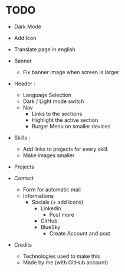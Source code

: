 # TODO

 + Dark Mode
 + Add Icon
 + Translate page in english

 + Banner
 	+ Fix banner image when screen is larger
 
 + Header :
 	+ Language Selection
 	+ Dark / Light mode switch
 	+ Nav
 		+ Links to the sections 
 		+ Highlight the active section
 		+ Burger Menu on smaller devices

 + Skills :
 	+ Add links to projects for every skill.
 	+ Make images smaller

 + Projects

 + Contact
 	+ Form for automatic mail
 	+ Informations
 		+ Socials (+ add Icons)
 			+ Linkedin
 				+ Post more
 			+ GitHub
 			+ BlueSky
 				+ Create Account and post

 + Credits
 	+ Technologies used to make this
 	+ Made by me (with GitHub account)